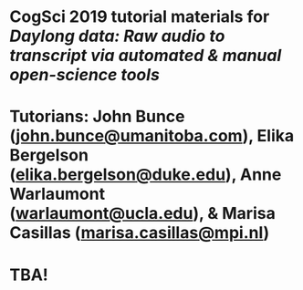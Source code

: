 # CogSci 2019 tutorial materials for _Daylong data: Raw audio to transcript via automated & manual open-science tools_

# Tutorians: John Bunce (john.bunce@umanitoba.com), Elika Bergelson (elika.bergelson@duke.edu), Anne Warlaumont (warlaumont@ucla.edu), & Marisa Casillas (marisa.casillas@mpi.nl)

# TBA!